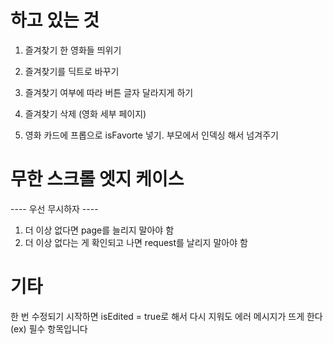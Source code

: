 # 하고 있는 것
1. 즐겨찾기 한 영화들 띄위기

1. 즐겨찾기를 딕트로 바꾸기
2. 즐겨찾기 여부에 따라 버튼 글자 달라지게 하기
3. 즐겨찾기 삭제 (영화 세부 페이지)
4. 영화 카드에 프롭으로 isFavorte 넣기. 부모에서 인덱싱 해서 넘겨주기

# 무한 스크롤 엣지 케이스
---- 우선 무시하자 ----
1. 더 이상 없다면 page를 늘리지 말아야 함
2. 더 이상 없다는 게 확인되고 나면 request를 날리지 말아야 함


# 기타
한 번 수정되기 시작하면 isEdited = true로 해서 다시 지워도 에러 메시지가 뜨게 한다
(ex) 필수 항목입니다